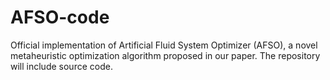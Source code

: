 # AFSO-code
Official implementation of Artificial Fluid System Optimizer (AFSO), a novel metaheuristic optimization algorithm proposed in our paper. The repository will include source code.
